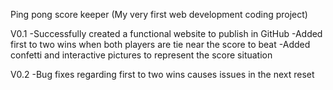 Ping pong score keeper
(My very first web development coding project)

V0.1
-Successfully created a functional website to publish in GitHub
-Added first to two wins when both players are tie near the score to beat
-Added confetti and interactive pictures to represent the score situation

V0.2
-Bug fixes regarding first to two wins causes issues in the next reset
